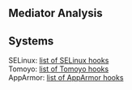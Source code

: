 ## Mediator Analysis

## Systems

SELinux: [list of SELinux hooks](SELinux.md)</br>
Tomoyo: [list of Tomoyo hooks](Tomoyo.md)</br>
AppArmor: [list of AppArmor hooks](AppArmor.md)</br>